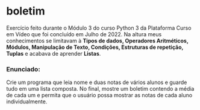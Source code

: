 # boletim
Exercício feito durante o Módulo 3 do curso Python 3 da Plataforma Curso em Vídeo que foi concluído em Julho de 2022. Na altura meus conhecimentos se limitavam à **Tipos de dados, Operadores Aritméticos, Módulos, Manipulação de Texto, Condições, Estruturas de repetição, Tuplas**  e acabava de aprender **Listas**. 

### Enunciado:

Crie um programa que leia nome e duas notas de vários alunos e guarde tudo em uma lista composta. No final, mostre um boletim contendo a média de cada um e permita que o usuário possa mostrar as notas de cada aluno individualmente.
